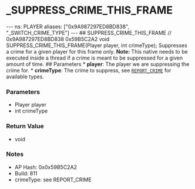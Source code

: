 # _SUPPRESS_CRIME_THIS_FRAME

--- ns: PLAYER aliases: ["0x9A987297ED8BD838", "_SWITCH_CRIME_TYPE"] --- ## SUPPRESS_CRIME_THIS_FRAME  // 0x9A987297ED8BD838 0x59B5C2A2 void SUPPRESS_CRIME_THIS_FRAME(Player player, int crimeType);  Suppresses a crime for a given player for this frame only.  **Note:** This native needs to be executed inside a thread if a crime is meant to be suppressed for a given amount of time.  ## Parameters * **player**: The player we are suppressing the crime for. * **crimeType**: The crime to suppress, see [`REPORT_CRIME`](#_0xE9B09589827545E7) for available types.

### Parameters
* Player player
* int crimeType

### Return Value
* void

### Notes
* AP Hash: 0x0x59B5C2A2
* Build: 811
* crimeType: see REPORT_CRIME

